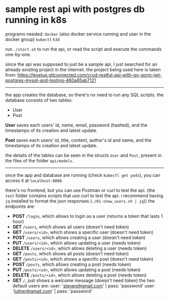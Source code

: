 # sample rest api with postgres db running in k8s 

programs needed:
`docker` (also docker service running and user in the docker group)
`kubectl`
`k3d`

run `./start.sh` to run the api,
or read the script and execute the commands one-by-one.

since the api was supposed to just be a sample api,
I just searched for an already existing project in the internet.
the project being used here is taken from:
https://levelup.gitconnected.com/crud-restful-api-with-go-gorm-jwt-postgres-mysql-and-testing-460a85ab7121

---

the app creates the database,
so there's no need to run any SQL scripts.
the database consists of two tables:
- User
- Post

**User** saves each users' id, name, email, password (hashed),
and the timestamps of its creation and latest update.

**Post** saves each users' id, title, content, author's id and name,
and the timestamps of its creation and latest update.

the details of the tables can be seen in the structs `User` and `Post`,
present in the files of the folder `api/models`.

---

once the app and database are running
(check `kubectl get pods`),
you can access it at `localhost:8080`.

there's no frontend, but you can use Postman or curl to test the api.
(the `test` folder contains scripts that use curl to test the api.
i recommend having `jq` installed to format the json responses (`./01-show_users.sh | jq`))
the endpoints are:
- **POST** `/login`, which allows to login as a user (returns a token that lasts 1 hour)
- **GET** `/users`, which shows all users (doesn't need token)
- **GET** `/users/<id>`, which shows a specific user (doesn't need token)
- **POST** `/users`, which allows creating a user (doesn't need token)
- **PUT** `/users/<id>`, which allows updating a user (needs token)
- **DELETE** `/users/<id>`, which allows deleting a user (needs token)
- **GET** `/posts`, which shows all posts (doesn't need token)
- **GET** `/posts/<id>`, which shows a specific post (doesn't need token)
- **POST** `/posts`, which allows creating a post (needs token)
- **PUT** `/posts/<id>`, which allows updating a post (needs token)
- **DELETE** `/posts/<id>`, which allows deleting a post (needs token)
- **GET** `/`, just shows a welcome message (doesn't need token)
the two default users are:
user: 'steven@gmail.com' | pass: 'password'
user: 'luther@gmail.com' | pass: 'password'
